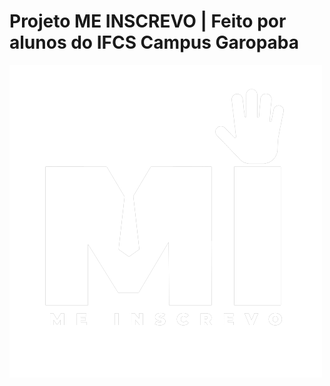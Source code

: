 # Projeto ME INSCREVO | Feito por alunos do IFCS Campus Garopaba
![Logo do Meu Repositório](imagens/MI_legenda_branco.png)
